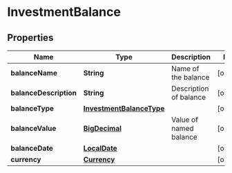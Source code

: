 # InvestmentBalance

## Properties
Name | Type | Description | Notes
------------ | ------------- | ------------- | -------------
**balanceName** | **String** | Name of the balance |  [optional]
**balanceDescription** | **String** | Description of balance |  [optional]
**balanceType** | [**InvestmentBalanceType**](InvestmentBalanceType.md) |  |  [optional]
**balanceValue** | [**BigDecimal**](BigDecimal.md) | Value of named balance |  [optional]
**balanceDate** | [**LocalDate**](LocalDate.md) |  |  [optional]
**currency** | [**Currency**](Currency.md) |  |  [optional]
